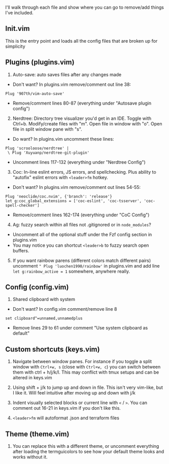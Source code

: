 I'll walk through each file and show where you can go to remove/add things I've included.

## Init.vim

This is the entry point and loads all the config files that are broken up for simplicity

## Plugins (plugins.vim)
1. Auto-save: auto saves files after any changes made
- Don't want? In plugins.vim remove/comment out line 38:
```
Plug '907th/vim-auto-save'

```
- Remove/comment lines 80-87 (everything under "Autosave plugin config")

2. Nerdtree: Directory tree visualizer you'd get in an IDE. Toggle with Ctrl+b. Modify/create files with "m". Open file in window with "o". Open file in split window pane with "s". 

- Do want? In plugins.vim uncomment these lines:
```
Plug 'scrooloose/nerdtree' |
 \ Plug 'Xuyuanp/nerdtree-git-plugin'

```
- Uncomment lines 117-132 (everything under "Nerdtree Config")

3. Coc: In-line eslint errors, JS errors, and spellchecking. Plus ability to "autofix" eslint errors with `<leader>fm` hotkey.
- Don't want? In plugins.vim remove/comment out lines 54-55:
```
Plug 'neoclide/coc.nvim', {'branch': 'release'}
let g:coc_global_extensions = ['coc-eslint', 'coc-tsserver', 'coc-spell-checker']
```
- Remove/comment lines 162-174 (everything under "CoC Config")

4. Ag: fuzzy search within all files not .gitignored or in `node_modules`?

- Uncomment all of the optional stuff under the Fzf config section in plugins.vim
- You may notice you can shortcut `<leader>b` to fuzzy search open buffers.

5. If you want rainbow parens (different colors match different pairs) uncomment `" Plug 'luochen1990/rainbow'`  in plugins.vim and add line `let g:rainbow_active = 1` somewhere, anywhere really.

## Config (config.vim)

1. Shared clipboard with system
- Don't want? In config.vim comment/remove line 8
```
set clipboard^=unnamed,unnamedplus
```
- Remove lines 29 to 61 under comment "Use system clipboard as default"

## Custom shortcuts (keys.vim)

1. Navigate between window panes. For instance if you toggle a split window with `Ctrl+w, s` (close with `Ctrl+w, c`) you can switch between them with ctrl + h/j/k/l. This may conflict with tmux setups and can be altered in keys.vim

2. Using shift + j/k to jump up and down in file. This isn't very vim-like, but I like it. Will feel intuitive after moving up and down with j/k

3. Indent visually selected blocks or current line with `<` / `>`. You can comment out 16-21 in keys.vim if you don't like this.

4. `<leader>fm` will autoformat .json and terraform files

## Theme (theme.vim)

1. You can replace this with a different theme, or uncomment everything after loading the termguicolors to see how your default theme looks and works without it.
